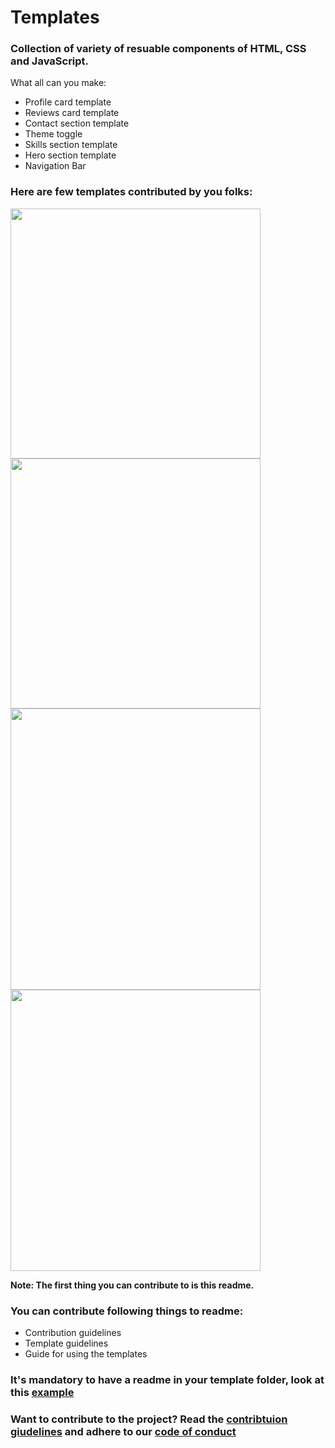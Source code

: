 # Templates
### Collection of variety of resuable components of HTML, CSS and JavaScript.

What all can you make:
- Profile card template
- Reviews card template
- Contact section template
- Theme toggle
- Skills section template
- Hero section template
- Navigation Bar

### Here are few templates contributed by you folks:
<img src="https://github.com/mudit023/templates/blob/main/navbar-mobile/Screenshot-Close.png" width=400px align=left>
<img src="https://github.com/mudit023/templates/blob/main/navbar-mobile/Screenshot-Open.png" width=400px align=center>
<img src="https://github.com/mudit023/templates/blob/main/simple-profile-card/Screenshot%202022-04-10%20193922.png" width=400px height=450px align=left>
<img src="https://github.com/mudit023/templates/blob/main/stats-card-component/Screenshot-Mobile.jpg" width=400px height=450px>

**Note: The first thing you can contribute to is this readme.**

### You can contribute following things to readme:
- Contribution guidelines
- Template guidelines
- Guide for using the templates 

### It's mandatory to have a readme in your template folder, look at this [example](https://github.com/mudit023/templates/blob/main/nft-preview-card/README.md)

### Want to contribute to the project? Read the [contribtuion giudelines](https://github.com/mudit023/templates/blob/main/Contribution.md) and adhere to our [code of conduct](https://github.com/mudit023/templates/blob/main/CODE_OF_CONDUCT.md)
